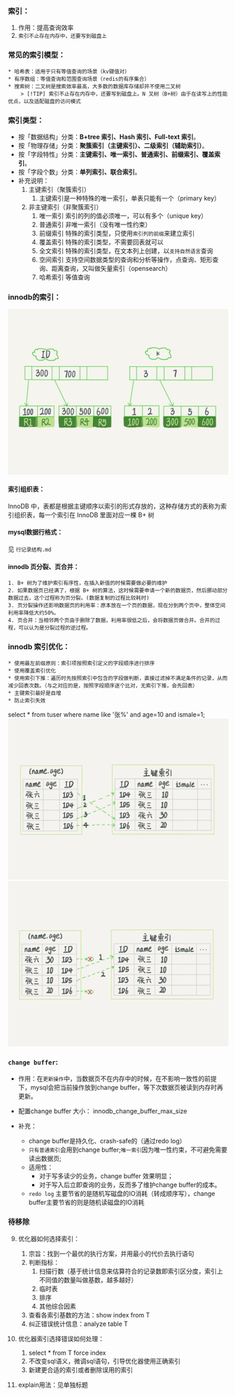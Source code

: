 ### 索引：
1. 作用：提高查询效率
2. `索引不止存在内存中，还要写到磁盘上`

### 常见的索引模型：
    * 哈希表：适用于只有等值查询的场景（kv键值对）
    * 有序数组：等值查询和范围查询场景（redis的有序集合）
    * 搜索树：二叉树是搜索效率最高，大多数的数据库存储却并不使用二叉树
        > [!TIP] 索引不止存在内存中，还要写到磁盘上。N 叉树（B+树）由于在读写上的性能优点，以及适配磁盘的访问模式

### 索引类型：
- 按「数据结构」分类：**B+tree 索引、Hash 索引、Full-text 索引**。
- 按「物理存储」分类：**聚簇索引（主键索引）、二级索引（辅助索引）**。
- 按「字段特性」分类：**主键索引、唯一索引、普通索引、前缀索引、覆盖索引**。
- 按「字段个数」分类：**单列索引、联合索引**。
- 补充说明：
    1. 主键索引（聚簇索引）
        1. 主键索引是一种特殊的唯一索引，单表只能有一个（primary key）
    2. 非主键索引（非聚簇索引）
        1. 唯一索引  索引的列的值必须唯一，可以有多个（unique key）
        2. 普通索引  非唯一索引（没有唯一性约束）
        3. 前缀索引  特殊的索引类型，只使用`索引列的前缀`来建立索引
        4. 覆盖索引  特殊的索引类型，不需要回表就可以
        5. 全文索引  特殊的索引类型，在文本列上创建，以`支持自然语言`查询
        6. 空间索引  支持空间数据类型的查询和分析等操作，点查询、矩形查询、距离查询，又叫做矢量索引（opensearch）
        7. 哈希索引  等值查询

### innodb的索引：
![图片](./IMG/04.%20索引.md/cd22230b.png)

#### 索引组织表：
InnoDB 中，表都是根据主键顺序以索引的形式存放的，这种存储方式的表称为索引组织表，每一个索引在 InnoDB 里面对应一棵 B+ 树

#### mysql数据行格式：
见 `行记录结构.md`

#### innodb 页分裂、页合并：
    1. B+ 树为了维护索引有序性，在插入新值的时候需要做必要的维护
    2. 如果数据页已经满了，根据 B+ 树的算法，这时候需要申请一个新的数据页，然后挪动部分数据过去，这个过程称为页分裂。(数据复制的过程比较耗时)
    3. 页分裂操作还影响数据页的利用率：原本放在一个页的数据，现在分到两个页中，整体空间利用率降低大约50%。
    4. 页合并：当相邻两个页由于删除了数据，利用率很低之后，会将数据页做合并。合并的过程，可以认为是分裂过程的逆过程。

### innodb 索引优化：
    * 使用最左前缀原则：索引项按照索引定义的字段顺序进行排序
    * 使用覆盖索引优化
    * 使用索引下推：遍历时先按照索引中包含的字段做判断，直接过滤掉不满足条件的记录，从而减少回表次数。（与之对应的是，按照字段顺序逐个比对，无索引下推，会先回表）
    * 主键索引最好是自增
    * 防止索引失效


select * from tuser where name like '张%' and age=10 and ismale=1;
![图片](./IMG/04.%20索引.md/b3468898.png)
![图片](./IMG/04.%20索引.md/5bb76374.png)

### `change buffer`: 
* 作用：在`更新操作`中，当数据页不在内存中的时候，在不影响一致性的前提下，mysql会把当前操作放到change buffer，等下次数据页被读到内存时再更新。

* 配置change buffer 大小： innodb_change_buffer_max_size

* 补充：
    * change buffer是持久化、crash-safe的（通过redo log）
    * `只有普通索引`会用到change buffer;`唯一索引`因为唯一性约束，不可避免需要读出数据页;
    * 适用性：
        * 对于写多读少的业务，change buffer 效果明显；
        * 对于写入后立即查询的业务，反而多了维护change buffer的成本。
    * `redo log` 主要节省的是随机写磁盘的IO消耗（转成顺序写），change buffer主要节省的则是随机读磁盘的IO消耗


### 待移除
9. 优化器如何选择索引：
    1. 宗旨：找到一个最优的执行方案，并用最小的代价去执行语句
    2. 判断指标：
        1. 扫描行数（基于统计信息来估算符合的记录数即索引区分度，索引上不同值的数量叫做基数，越多越好）
        2. 临时表
        3. 排序
        4. 其他综合因素
    3. 查看各索引基数的方法：show index from T
    4. 纠正错误统计信息：analyze table T

10. 优化器索引选择错误如何处理：
    1. select * from T force index
    2. 不改变sql语义，微调sql语句，引导优化器使用正确索引
    3. 新建更合适的索引或者删除误用的索引

11. explain用法：见单独标题
